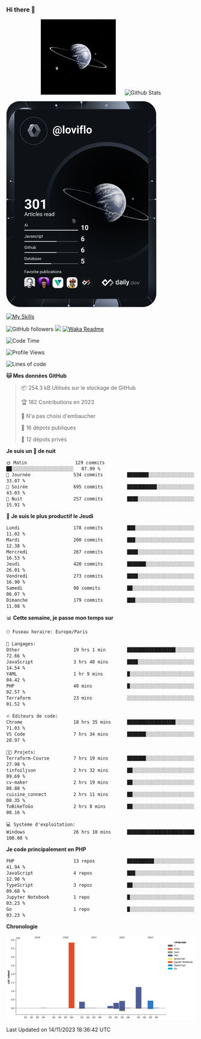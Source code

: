 ### Hi there 👋

<p align="center">
  <img src="https://github.com/Loviflo/Loviflo/blob/main/img/portrait.jpg" alt="Loviflo" height="200" style="margin-right: 20px"/>
  <img src="https://github-readme-stats.vercel.app/api?username=Loviflo&show_icons=true&theme=graywhite" alt="Github Stats" />
</p>

<a href="https://app.daily.dev/loviflo"><img src="https://github.com/loviflo/loviflo/blob/main/devcard.svg" width="400" alt="Loviflo's Dev Card"/></a>


[![My Skills](https://skillicons.dev/icons?i=php,laravel,symfony,mysql,js,ts,html,css,sass,angular,docker,webpack,vscode,figma,git,github,gitlab)](https://skillicons.dev)


![GitHub followers](https://img.shields.io/github/followers/Loviflo?label=Follow&style=social)
![](https://visitor-badge.glitch.me/badge?page_id=Loviflo.Loviflo)
[![Waka Readme](https://github.com/Loviflo/Loviflo/actions/workflows/update-stats.yml/badge.svg)](https://github.com/Loviflo/Loviflo/actions/workflows/update-stats.yml)

<!--START_SECTION:waka-->
![Code Time](http://img.shields.io/badge/Code%20Time-1%2C618%20hrs%2027%20mins-blue)

![Profile Views](http://img.shields.io/badge/Vues%20du%20profil-0-blue)

![Lines of code](https://img.shields.io/badge/Depuis%20Hello%20World%2C%20j%27ai%20%C3%A9crit-6.7%20million%20Lignes%20de%20code-blue)

**🐱 Mes données GitHub** 

> 📦 254.3 kB Utilisés sur le stockage de GitHub 
 > 
> 🏆 182 Contributions en 2023
 > 
> 🚫 N'a pas choisi d'embaucher
 > 
> 📜 16 dépots publiques 
 > 
> 🔑 12 dépots privés 
 > 
**Je suis un 🦉 de nuit** 

```text
🌞 Matin                  129 commits         ██░░░░░░░░░░░░░░░░░░░░░░░   07.99 % 
🌆 Journée                534 commits         ████████░░░░░░░░░░░░░░░░░   33.07 % 
🌃 Soirée                 695 commits         ███████████░░░░░░░░░░░░░░   43.03 % 
🌙 Nuit                   257 commits         ████░░░░░░░░░░░░░░░░░░░░░   15.91 % 
```
📅 **Je suis le plus productif le Jeudi** 

```text
Lundi                    178 commits         ███░░░░░░░░░░░░░░░░░░░░░░   11.02 % 
Mardi                    200 commits         ███░░░░░░░░░░░░░░░░░░░░░░   12.38 % 
Mercredi                 267 commits         ████░░░░░░░░░░░░░░░░░░░░░   16.53 % 
Jeudi                    420 commits         ███████░░░░░░░░░░░░░░░░░░   26.01 % 
Vendredi                 273 commits         ████░░░░░░░░░░░░░░░░░░░░░   16.90 % 
Samedi                   98 commits          ██░░░░░░░░░░░░░░░░░░░░░░░   06.07 % 
Dimanche                 179 commits         ███░░░░░░░░░░░░░░░░░░░░░░   11.08 % 
```


📊 **Cette semaine, je passe mon temps sur** 

```text
🕑︎ Fuseau horaire: Europe/Paris

💬 Langages: 
Other                    19 hrs 1 min        ██████████████████░░░░░░░   72.66 % 
JavaScript               3 hrs 48 mins       ████░░░░░░░░░░░░░░░░░░░░░   14.54 % 
YAML                     1 hr 9 mins         █░░░░░░░░░░░░░░░░░░░░░░░░   04.42 % 
PHP                      40 mins             █░░░░░░░░░░░░░░░░░░░░░░░░   02.57 % 
Terraform                23 mins             ░░░░░░░░░░░░░░░░░░░░░░░░░   01.52 % 

🔥 Éditeurs de code: 
Chrome                   18 hrs 35 mins      ██████████████████░░░░░░░   71.03 % 
VS Code                  7 hrs 34 mins       ███████░░░░░░░░░░░░░░░░░░   28.97 % 

🐱‍💻 Projets: 
Terraform-Course         7 hrs 19 mins       ███████░░░░░░░░░░░░░░░░░░   27.98 % 
tinfoiljson              2 hrs 32 mins       ██░░░░░░░░░░░░░░░░░░░░░░░   09.69 % 
cv-maker                 2 hrs 19 mins       ██░░░░░░░░░░░░░░░░░░░░░░░   08.88 % 
cuisine_connect          2 hrs 11 mins       ██░░░░░░░░░░░░░░░░░░░░░░░   08.35 % 
ToBikeToGo               2 hrs 8 mins        ██░░░░░░░░░░░░░░░░░░░░░░░   08.16 % 

💻 Système d'exploitation: 
Windows                  26 hrs 10 mins      █████████████████████████   100.00 % 
```

**Je code principalement en PHP** 

```text
PHP                      13 repos            ██████████░░░░░░░░░░░░░░░   41.94 % 
JavaScript               4 repos             ███░░░░░░░░░░░░░░░░░░░░░░   12.90 % 
TypeScript               3 repos             ██░░░░░░░░░░░░░░░░░░░░░░░   09.68 % 
Jupyter Notebook         1 repo              █░░░░░░░░░░░░░░░░░░░░░░░░   03.23 % 
Go                       1 repo              █░░░░░░░░░░░░░░░░░░░░░░░░   03.23 % 
```



**Chronologie**

![Lines of Code chart](https://raw.githubusercontent.com/Loviflo/Loviflo/main/assets/bar_graph.png)


 Last Updated on 14/11/2023 18:36:42 UTC
<!--END_SECTION:waka-->
